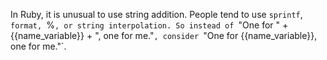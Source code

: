 In Ruby, it is unusual to use string addition. People tend to use `sprintf`, `format, `%`, or string interpolation. So instead of `"One for " + {{name_variable}} + ", one for me."`, consider `"One for {{name_variable}}, one for me."`.
